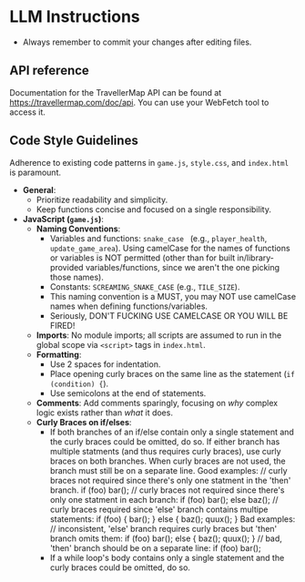 # LLM Instructions

- Always remember to commit your changes after editing files.

## API reference

Documentation for the TravellerMap API can be found at https://travellermap.com/doc/api. You can use your WebFetch tool to access it.

## Code Style Guidelines

Adherence to existing code patterns in `game.js`, `style.css`, and `index.html` is paramount.

- **General**:
    - Prioritize readability and simplicity.
    - Keep functions concise and focused on a single responsibility.
- **JavaScript (`game.js`)**:
    - **Naming Conventions**:
        - Variables and functions: `snake_case ` (e.g., `player_health`, `update_game_area`). Using camelCase for the names of functions or variables is NOT permitted (other than for built in/library-provided variables/functions, since we aren't the one picking those names).
        - Constants: `SCREAMING_SNAKE_CASE` (e.g., `TILE_SIZE`).
        - This naming convention is a MUST, you may NOT use camelCase names when defining functions/variables.
        - Seriously, DON'T FUCKING USE CAMELCASE OR YOU WILL BE FIRED!
    - **Imports**: No module imports; all scripts are assumed to run in the global scope via `<script>` tags in `index.html`.
    - **Formatting**:
        - Use 2 spaces for indentation.
        - Place opening curly braces on the same line as the statement (`if (condition) {`).
        - Use semicolons at the end of statements.
    - **Comments**: Add comments sparingly, focusing on _why_ complex logic exists rather than _what_ it does.
    - **Curly Braces on if/elses**:
        - If both branches of an if/else contain only a single statement and the curly braces could be omitted, do so. If either branch has multiple statments (and thus requires curly braces), use curly braces on both branches.
          When curly braces are not used, the branch must still be on a separate line.
          Good examples:
          // curly braces not required since there's only one statment in the 'then' branch.
          if (foo) 
            bar(); 
          // curly braces not required since there's only one statment in each branch:
          if (foo) 
            bar(); 
          else
            baz(); 
          // curly braces required since 'else' branch contains multipe statements:
          if (foo) { 
            bar(); 
          } else {
            baz(); 
            quux(); 
          }
          Bad examples:
          // inconsistent, 'else' branch requires curly braces but 'then' branch omits them:
          if (foo) 
            bar(); 
          else { 
            baz(); 
            quux(); 
          } 
          // bad, 'then' branch should be on a separate line:
          if (foo) 
            bar(); 
        - If a while loop's body contains only a single statement and the curly braces could be omitted, do so.


